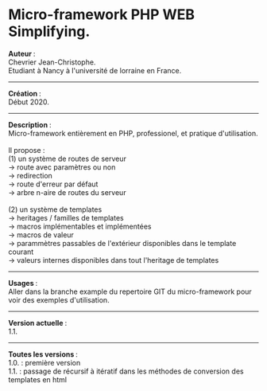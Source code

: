 # Micro-framework PHP WEB Simplifying.

<b> Auteur </b> : 
<br> Chevrier Jean-Christophe.
<br> Etudiant à Nancy à l'université de lorraine en France.

<hr> 

<b> Création </b> :
<br> Début 2020.

<hr>

<b> Description </b> : 
<br> Micro-framework entièrement en PHP, professionel, et pratique d'utilisation.  
<br> Il propose :
<br> (1) un système de routes de serveur
<br>     -> route avec paramètres ou non
<br>     -> redirection
<br>	 -> route d'erreur par défaut
<br>	 -> arbre n-aire de routes du serveur	
<br> (2) un système de templates
<br>	 -> heritages / familles de templates
<br>	 -> macros implémentables et implémentées
<br>	 -> macros de valeur
<br>	 -> parammètres passables de l'extérieur disponibles dans le template courant
<br>	 -> valeurs internes disponibles dans tout l'heritage de templates

<hr>

<b> Usages </b>: 
<br> Aller dans la branche example du repertoire GIT du micro-framework pour voir des exemples d'utilisation. 

<hr>

<b> Version actuelle </b> : 
<br> 1.1.

<hr>

<b> Toutes les versions </b> : 
<br> 1.0. : première version
<br> 1.1. : passage de récursif à itératif dans les méthodes de conversion des templates en html

